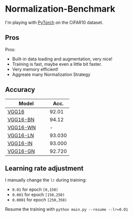 # Normalization-Benchmark
I'm playing with [PyTorch](http://pytorch.org/) on the CIFAR10 dataset.

## Pros
Pros:
- Built-in data loading and augmentation, very nice!
- Training is fast, maybe even a little bit faster.
- Very memory efficient!
- Aggreate many Normalization Strategy

## Accuracy
| Model             | Acc.        |
| ----------------- | ----------- |
| [VGG16](https://arxiv.org/abs/1409.1556)              | 92.01  |
| [VGG16-BN](https://arxiv.org/abs/1502.03167)          | 94.12  |
| [VGG16-WN](https://arxiv.org/abs/1602.07868)          | -      |
| [VGG16-LN](https://arxiv.org/abs/1607.06450)          | 93.030 |
| [VGG16-IN](https://arxiv.org/abs/1607.08022)          | 93.000 |
| [VGG16-GN](https://arxiv.org/abs/1803.08494)          | 92.720 |

## Learning rate adjustment
I manually change the `lr` during training:
- `0.01` for epoch `[0,150)`
- `0.001` for epoch `[150,250)`
- `0.0001` for epoch `[250,350)`

Resume the training with `python main.py --resume --lr=0.01`
